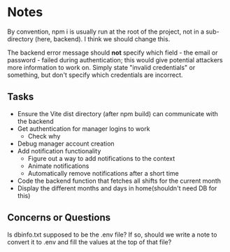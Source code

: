 # Notes

By convention, npm i is usually run at the root of the project, not in a sub-directory (here, backend). I think we should change this.

The backend error message should **not** specify which field - the email or password - failed during authentication; this would give potential attackers more information to work on. Simply state "invalid credentials" or something, but don't specify which credentials are incorrect.

## Tasks

- Ensure the Vite dist directory (after npm build) can communicate with the backend
- Get authentication for manager logins to work
  - Check why 
- Debug manager account creation
- Add notification functionality
  - Figure out a way to add notifications to the context
  - Animate notifications
  - Automatically remove notifications after a short time
- Code the backend function that fetches all shifts for the current month
- Display the different months and days in home(shouldn't need DB for this)
## Concerns or Questions

Is dbinfo.txt supposed to be the .env file? If so, should we write a note to convert it to .env and fill the values at the top of that file?
